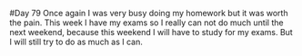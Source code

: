 #Day 79
Once again I was very busy doing my homework but it was worth the pain. 
This week I have my exams so I really can not do much until the next weekend, 
because this weekend I will have to study for my exams. 
But I will still try to do as much as I can.